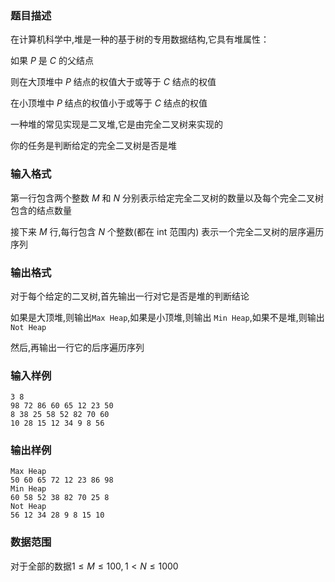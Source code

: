 ### 题目描述
在计算机科学中,堆是一种的基于树的专用数据结构,它具有堆属性：

如果 $P$ 是 $C$ 的父结点

则在大顶堆中 $P$ 结点的权值大于或等于 $C$ 结点的权值

在小顶堆中 $P$ 结点的权值小于或等于 $C$ 结点的权值

一种堆的常见实现是二叉堆,它是由完全二叉树来实现的

你的任务是判断给定的完全二叉树是否是堆

### 输入格式
第一行包含两个整数 $M$ 和 $N$
分别表示给定完全二叉树的数量以及每个完全二叉树包含的结点数量

接下来 $M$ 行,每行包含 $N$ 个整数(都在 $\text{int}$ 范围内)
表示一个完全二叉树的层序遍历序列

### 输出格式
对于每个给定的二叉树,首先输出一行对它是否是堆的判断结论

如果是大顶堆,则输出`Max Heap`,如果是小顶堆,则输出 `Min Heap`,如果不是堆,则输出 `Not Heap`

然后,再输出一行它的后序遍历序列


### 输入样例
```
3 8
98 72 86 60 65 12 23 50
8 38 25 58 52 82 70 60
10 28 15 12 34 9 8 56
```
### 输出样例
```
Max Heap
50 60 65 72 12 23 86 98
Min Heap
60 58 52 38 82 70 25 8
Not Heap
56 12 34 28 9 8 15 10
```
### 数据范围
对于全部的数据$1 \leq M \leq 100,1 \lt N \leq 1000$